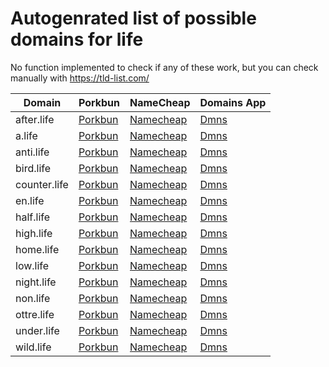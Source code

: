 # Autogenrated list of possible domains for life

No function implemented to check if any of these work, but you can check manually with https://tld-list.com/

| Domain | Porkbun | NameCheap | Domains App |
|---|---|---|---|
| after.life | [Porkbun](https://porkbun.com/checkout/search?prb=e814663da1&tlds=&idnLanguage=&search=search&q=after.life) | [Namecheap](https://www.namecheap.com/domains/registration/results/?domain=after.life) | [Dmns](https://dmns.app/domains?q=after.life) |
| a.life | [Porkbun](https://porkbun.com/checkout/search?prb=e814663da1&tlds=&idnLanguage=&search=search&q=a.life) | [Namecheap](https://www.namecheap.com/domains/registration/results/?domain=a.life) | [Dmns](https://dmns.app/domains?q=a.life) |
| anti.life | [Porkbun](https://porkbun.com/checkout/search?prb=e814663da1&tlds=&idnLanguage=&search=search&q=anti.life) | [Namecheap](https://www.namecheap.com/domains/registration/results/?domain=anti.life) | [Dmns](https://dmns.app/domains?q=anti.life) |
| bird.life | [Porkbun](https://porkbun.com/checkout/search?prb=e814663da1&tlds=&idnLanguage=&search=search&q=bird.life) | [Namecheap](https://www.namecheap.com/domains/registration/results/?domain=bird.life) | [Dmns](https://dmns.app/domains?q=bird.life) |
| counter.life | [Porkbun](https://porkbun.com/checkout/search?prb=e814663da1&tlds=&idnLanguage=&search=search&q=counter.life) | [Namecheap](https://www.namecheap.com/domains/registration/results/?domain=counter.life) | [Dmns](https://dmns.app/domains?q=counter.life) |
| en.life | [Porkbun](https://porkbun.com/checkout/search?prb=e814663da1&tlds=&idnLanguage=&search=search&q=en.life) | [Namecheap](https://www.namecheap.com/domains/registration/results/?domain=en.life) | [Dmns](https://dmns.app/domains?q=en.life) |
| half.life | [Porkbun](https://porkbun.com/checkout/search?prb=e814663da1&tlds=&idnLanguage=&search=search&q=half.life) | [Namecheap](https://www.namecheap.com/domains/registration/results/?domain=half.life) | [Dmns](https://dmns.app/domains?q=half.life) |
| high.life | [Porkbun](https://porkbun.com/checkout/search?prb=e814663da1&tlds=&idnLanguage=&search=search&q=high.life) | [Namecheap](https://www.namecheap.com/domains/registration/results/?domain=high.life) | [Dmns](https://dmns.app/domains?q=high.life) |
| home.life | [Porkbun](https://porkbun.com/checkout/search?prb=e814663da1&tlds=&idnLanguage=&search=search&q=home.life) | [Namecheap](https://www.namecheap.com/domains/registration/results/?domain=home.life) | [Dmns](https://dmns.app/domains?q=home.life) |
| low.life | [Porkbun](https://porkbun.com/checkout/search?prb=e814663da1&tlds=&idnLanguage=&search=search&q=low.life) | [Namecheap](https://www.namecheap.com/domains/registration/results/?domain=low.life) | [Dmns](https://dmns.app/domains?q=low.life) |
| night.life | [Porkbun](https://porkbun.com/checkout/search?prb=e814663da1&tlds=&idnLanguage=&search=search&q=night.life) | [Namecheap](https://www.namecheap.com/domains/registration/results/?domain=night.life) | [Dmns](https://dmns.app/domains?q=night.life) |
| non.life | [Porkbun](https://porkbun.com/checkout/search?prb=e814663da1&tlds=&idnLanguage=&search=search&q=non.life) | [Namecheap](https://www.namecheap.com/domains/registration/results/?domain=non.life) | [Dmns](https://dmns.app/domains?q=non.life) |
| ottre.life | [Porkbun](https://porkbun.com/checkout/search?prb=e814663da1&tlds=&idnLanguage=&search=search&q=ottre.life) | [Namecheap](https://www.namecheap.com/domains/registration/results/?domain=ottre.life) | [Dmns](https://dmns.app/domains?q=ottre.life) |
| under.life | [Porkbun](https://porkbun.com/checkout/search?prb=e814663da1&tlds=&idnLanguage=&search=search&q=under.life) | [Namecheap](https://www.namecheap.com/domains/registration/results/?domain=under.life) | [Dmns](https://dmns.app/domains?q=under.life) |
| wild.life | [Porkbun](https://porkbun.com/checkout/search?prb=e814663da1&tlds=&idnLanguage=&search=search&q=wild.life) | [Namecheap](https://www.namecheap.com/domains/registration/results/?domain=wild.life) | [Dmns](https://dmns.app/domains?q=wild.life) |

